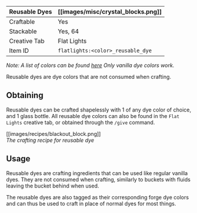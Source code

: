 | Reusable Dyes | [[images/misc/crystal_blocks.png]] |
|---------------|------------------------------------|
| Craftable     | Yes                                |
| Stackable     | Yes, 64                            |
| Creative Tab  | Flat Lights                        |
| Item ID       | `flatlights:<color>_reusable_dye`  |

_Note: A list of colors can be found [here](Colors) Only vanilla dye colors work._

Reusable dyes are dye colors that are not consumed when crafting.

## Obtaining
Reusable dyes can be crafted shapelessly with 1 of any dye color of choice, and 1 glass bottle. All reusable dye colors can also be found in the `Flat Lights` creative tab, or obtained through the `/give` command.

[[images/recipes/blackout_block.png]]  
*The crafting recipe for reusable dye*

## Usage
Reusable dyes are crafting ingredients that can be used like regular vanilla dyes. They are not consumed when crafting, similarly to buckets with fluids leaving the bucket behind when used.

The reusable dyes are also tagged as their corresponding forge dye colors and can thus be used to craft in place of normal dyes for most things.